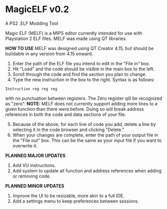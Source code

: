 # MagicELF v0.2
A PS2 .ELF Modding Tool

Magic ELF (MELF) is a MIPS editor currently intended for use with Playstation 2 ELF files. MELF was made using QT libraries. 

<b>HOW TO USE</b>
MELF was designed using QT Creator 4.15, but should be buildable in any version from 4.15 onward. 

1. Enter the path of the ELF file you intend to edit in the "File in" box.
  2. Hit "Load" and the code should be visible in the main box to the left.
  3. Scroll through the code and find the section you plan to change.
  4. Type the new instruction in the box to the right. Syntax is as follows: 
    
    Instruction reg reg reg
  
  with no punctuation between registers. The Zero register qill be recognized as "zero". <b> NOTE: </b> MELF does not currently support adding more lines to a given function than there were before. Doing so will break address references in both the code and data sections of your file. 
  
  5. Because of the above, for each line of code you add, delete a line by selecting it in the code browser and clicking "Delete."
  6. When your changes are complete, enter the path of your output file in the "File out" box. This can be the same as your input file if you want to overwrite it.
  
<b>PLANNED MAJOR UPDATES</b>
1. Add VU instructions.
2. Add system to update all function and address references when adding or removing code.

<b>PLANNED MINOR UPDATES</b>
1. Improve the UI to be resizable, more akin to a full IDE. 
2. Add a settings menu to keep preferences between sessions.
